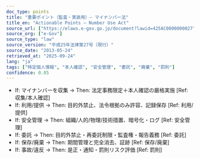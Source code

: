 ```yaml
---
doc_type: points
title: "重要ポイント（監査・実装用）— マイナンバー法"
title_en: "Actionable Points — Number Use Act"
source_url: ["https://elaws.e-gov.go.jp/document?lawid=425AC0000000027"]
source_org: ["e-Gov"]
source_type: "law"
source_version: "平成25年法律第27号（現行）"
source_date: "2013-05-24"
retrieved_at: "2025-09-24"
lang: "ja"
tags: ["特定個人情報", "本人確認", "安全管理", "委託", "廃棄", "罰則"]
confidence: 0.85
---
```


- If: マイナンバーを収集 → Then: 法定事務限定＋本人確認の厳格実施 [Ref: 収集/本人確認]
- If: 利用/提供 → Then: 目的外禁止、法令根拠のみ許容、記録保存 [Ref: 利用/提供]
- If: 安全管理 → Then: 組織/人的/物理/技術措置、暗号化・ログ [Ref: 安全管理]
- If: 委託 → Then: 目的外禁止・再委託制限・監査権・報告義務 [Ref: 委託]
- If: 保存/廃棄 → Then: 期間管理と完全消去、証跡 [Ref: 保存/廃棄]
- If: 事故/違反 → Then: 是正・通知・罰則リスク評価 [Ref: 罰則]
